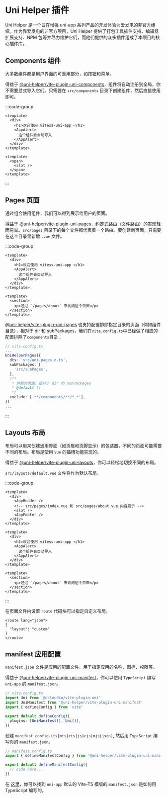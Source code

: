 # Uni Helper 插件

Uni Helper 是一个旨在增强 uni-app 系列产品的开发体验为爱发电的非官方组织。作为靠爱发电的非官方项目，Uni Helper 提供了打包工具插件支持、编辑器扩展支持、NPM 包等并尽力维护它们，而他们提供的众多插件组成了本项目的核心插件库。

## Components 组件

大多数组件都是用户界面的可重用部分，如按钮和菜单。

得益于 [@uni-helper/vite-plugin-uni-components](https://github.com/uni-helper/vite-plugin-uni-components)，组件将自动注册到全局，你不需要显式导入它们。只需要在 `src/components` 目录下创建组件，然后直接使用即可。

:::code-group

```vue [src/pages/index.vue]
<template>
  <div>
    <h1>欢迎使用 vitess-uni-app </h1>
    <AppAlert>
      这个组件会自动导入
    </AppAlert>
  </div>
</template>
```

```vue [src/components/AppAlert.vue]
<template>
  <span>
    <slot />
  </span>
</template>
```

:::

## Pages 页面

通过组合使用组件，我们可以得到展示给用户的页面。

得益于 [@uni-helper/vite-plugin-uni-pages](https://github.com/uni-helper/vite-plugin-uni-pages)，约定式路由（文件路由）的实现轻而易举。`src/pages` 目录下的每个文件都代表着一个路由。要创建新页面，只需要在这个目录里新增 `.vue` 文件。

:::code-group

```vue [src/pages/index.vue]
<template>
  <div>
    <h1>欢迎使用 vitess-uni-app </h1>
    <AppAlert>
      这个组件会自动导入
    </AppAlert>
  </div>
</template>
```

```vue [src/pages/about.vue]
<template>
  <section>
    <p>通过 `/pages/about` 来访问这个页面</p>
  </section>
</template>
```

[@uni-helper/vite-plugin-uni-pages](https://github.com/uni-helper/vite-plugin-uni-pages) 也支持配置排除指定目录的页面（例如组件目录），相对于 dir 和 subPackages，我们在`vite.config.ts`中已经做了相应的配置排除了`components`目录：  
```ts
// vite.config.ts
...
UniHelperPages({
  dts: 'src/uni-pages.d.ts',
  subPackages: [
    'src/subPages',
  ],
  /**
   * 排除的页面，相对于 dir 和 subPackages
   * @default []
   */
  exclude: ['**/components/**/*.*'],
})
...
```


:::

## Layouts 布局

布局可以用来创建通用界面（如页眉和页脚显示）的包装器，不同的页面可能需要不同的布局。布局是使用 `Vue` 的插槽功能实现的。

得益于 [@uni-helper/vite-plugin-uni-layouts](https://github.com/uni-helper/vite-plugin-uni-layouts)，你可以轻松地切换不同的布局。

`src/layouts/default.vue` 文件将作为默认布局。

:::code-group

```vue [src/layouts/default.vue]
<template>
  <div>
    <AppHeader />
    <!-- src/pages/index.vue 和 src/pages/about.vue 内容展示 -->
    <slot />
    <AppFooter />
  </div>
</template>
```

```vue [src/pages/index.vue]
<template>
  <div>
    <h1>欢迎使用 vitess-uni-app </h1>
    <AppAlert>
      这个组件会自动导入
    </AppAlert>
  </div>
</template>
```

```vue [src/pages/about.vue]
<template>
  <section>
    <p>通过 `/pages/about` 来访问这个页面</p>
  </section>
</template>
```

:::

在页面文件内设置 `route` 代码块可以指定自定义布局。

```vue [src/pages/index.vue]
<route lang="json">
{
  "layout": "custom"
}
</route>
```

## manifest 应用配置
`manifest.json` 文件是应用的配置文件，用于指定应用的名称、图标、权限等。 

得益于 [@uni-helper/vite-plugin-uni-manifest](https://github.com/uni-helper/vite-plugin-uni-manifest)，你可以使用 `TypeScript` 编写 `uni-app` 的 `manifest.json`。

```ts
// vite.config.ts
import Uni from '@dcloudio/vite-plugin-uni'
import UniManifest from '@uni-helper/vite-plugin-uni-manifest'
import { defineConfig } from 'vite'

export default defineConfig({
  plugins: [UniManifest(), Uni()],
})
```
创建 `manifest.config.(ts|mts|cts|js|cjs|mjs|json)`, 然后用 `TypeScript` 编写你的 `manifest.json`。

``` ts
// manifest.config.ts
import { defineManifestConfig } from '@uni-helper/vite-plugin-uni-manifest'

export default defineManifestConfig({
  // code here...
})
```

在 [这里](https://github.com/uni-helper/vite-plugin-uni-manifest/blob/main/playground/manifest.config.ts)，你可以找到 `uni-app` 默认的 Vite-TS 模版的 `manifest.json` 是如何用 TypeScript 编写的。
